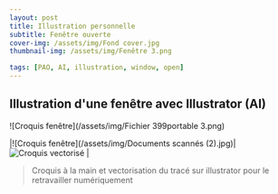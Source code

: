 ```yaml
---
layout: post
title: Illustration personnelle
subtitle: Fenêtre ouverte
cover-img: /assets/img/Fond cover.jpg
thumbnail-img: /assets/img/Fenêtre 3.png

tags: [PAO, AI, illustration, window, open]
---
```


## Illustration d'une fenêtre avec Illustrator (AI) 

![Croquis fenêtre](/assets/img/Fichier 399portable 3.png)


|![Croquis fenêtre](/assets/img/Documents scannés (2).jpg)|![Croquis vectorisé](/assets/img/Fichiervectorisé.png) |
> Croquis à la main et vectorisation du tracé sur illustrator 
> pour le retravailler numériquement

